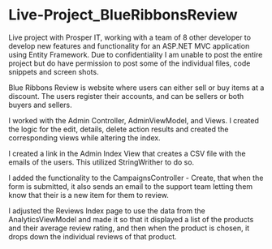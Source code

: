# Live-Project_BlueRibbonsReview
Live project with Prosper IT, working with a team of 8 other developer to develop new features and functionality for an ASP.NET MVC application using Entity Framework. Due to confidentiality I am unable to post the entire project but do have permission to post some of the individual files, code snippets and screen shots.

Blue Ribbons Review is website where users can either sell or buy items at a discount. The users register their accounts, and can be sellers or both buyers and sellers.

I worked with the Admin Controller, AdminViewModel, and Views. I created the logic for the edit, details, delete action results and created the corresponding views while altering the index. 

I created a link in the Admin Index View that creates a CSV file with the emails of the users. This utilized StringWrither to do so.

I added the functionality to the CampaignsController - Create, that when the form is submitted, it also sends an email to the support team letting them know that their is a new item for them to review.

I adjusted the Reviews Index page to use the data from the AnalyticsViewModel and made it so that it displayed a list of the products and their average review rating, and then when the product is chosen, it drops down the individual reviews of that product.
